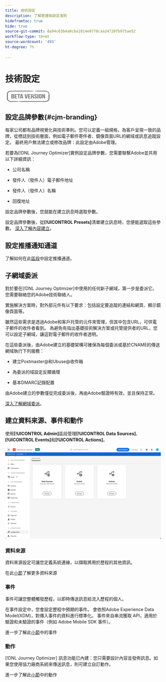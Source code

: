 ```yaml
---
title: 技術設定
description: 了解管理與設定准則
hidefromtoc: true
hide: true
source-git-commit: 8a94c63b4a0cba1014e9778caa24720fb975ae52
workflow-type: tm+mt
source-wordcount: '493'
ht-degree: 7%

---
```


# 技術設定

![](../assets/do-not-localize/badge.png)

## 設定品牌參數{#cjm-branding}

每家公司都有品牌視覺化與技術準則。您可以定義一組規格，為客戶呈現一致的品牌，從標誌到技術層面，例如電子郵件寄件者、鏡像頁面URL的網域或訊息追蹤設定。
最終用戶無法建立或修改品牌：此設定由Adobe管理。

若要為[!DNL Journey Optimizer]實例設定品牌參數，您需要聯繫Adobe並共用以下詳細資訊：

* 公司名稱

* 發件人（發件人）電子郵件地址

* 發件人（發件人）名稱

* 回復地址

設定品牌參數後，您就能在建立訊息時選取參數。

設定品牌參數後，從&#x200B;**[!UICONTROL Presets]**&#x200B;清單建立訊息時，您便能選取這些參數。 [深入了解內容建立](../create-message.md)。

## 設定推播通知通道

了解如何在此[區段](../create-push.md)中設定推播通道。

## 子網域委派

對於要在[!DNL Journey Optimizer]中使用的任何新子網域，第一步是委派它。 您需要聯絡您的Adobe技術聯絡人。

實施解決方案時，對外部元件有以下要求：包括設定要追蹤的連結和網頁、顯示鏡像頁面等。

雖然這些需求是透過Adobe和客戶托管的元件來管理，但其中包含URL，可供電子郵件的收件者看到。  為避免有指出基礎技術解決方案或托管提供者的URL，您可以設定子網域，讓這對電子郵件的收件者透明。

在這些委派後，由Adobe建立的基礎架構可確保為每個委派或基於CNAME的傳送網域執行下列服務：

* 建立Postmaster@和Ubuse@收件箱

* 為委派的域設定反饋循環

* 基本DMARC記錄配置

由Adobe建立的參數僅從完成委派後，再由Adobe驗證時有效，並且保持正常。

[深入了解網域委派](https://helpx.adobe.com/tw/campaign/kb/domain-name-delegation.html)。


## 建立資料來源、事件和動作

使用&#x200B;**[!UICONTROL Admin]**&#x200B;區段管理&#x200B;**[!UICONTROL Data Sources]**、**[!UICONTROL Events]**&#x200B;和&#x200B;**[!UICONTROL Actions]**。

![](../assets/admin-menu.png)

### 資料來源

資料來源設定可讓您定義系統連線，以擷取將用於歷程的其他資訊。

在此[小節](../datasource/about-data-sources.md)了解更多資料來源

### 事件

事件可讓您整體觸發歷程，以即時傳送訊息給流入歷程的個人。

在事件設定中，您會設定歷程中預期的事件。 會依照Adobe Experience Data Model(XDM)，對傳入事件的資料進行標準化。 事件來自串流獲取 API，適用於驗證和未驗證的事件（例如 Adobe Mobile SDK 事件）。

進一步了解此[小節](../event/about-events.md)中的事件

### 動作

[!DNL Journey Optimizer] 訊息功能已內建：您只需要設計內容並發佈訊息。如果您使用協力廠商系統來傳送訊息，則可建立自訂動作。

進一步了解此[小節](../action/action.md)中的動作
